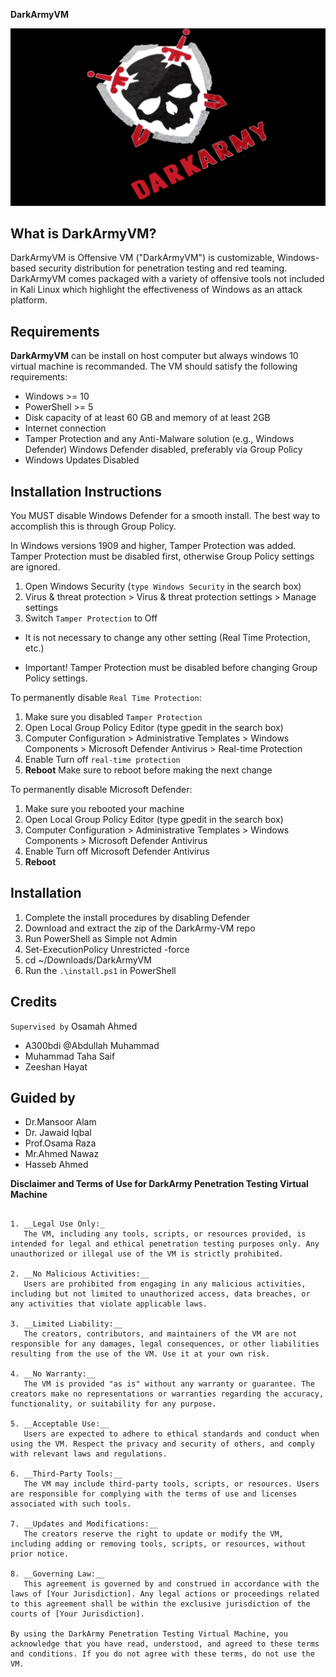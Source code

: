 __DarkArmyVM__

![GitHub Logo](https://github.com/A300bdi/DarkArmyVM/blob/main/Dark_Army-red-f.jpg)

__What is DarkArmyVM?__
---
DarkArmyVM is Offensive VM ("DarkArmyVM") is customizable, Windows-based security distribution for penetration testing and red teaming. DarkArmyVM comes packaged with a variety of offensive tools not included in Kali Linux which highlight the effectiveness of Windows as an attack platform.

__Requirements__
---
__DarkArmyVM__ can be install on host computer but always windows 10 virtual machine is recommanded. The VM should satisfy the following requirements:

+ Windows >= 10
+ PowerShell >= 5
+ Disk capacity of at least 60 GB and memory of at least 2GB
+ Internet connection
+ Tamper Protection and any Anti-Malware solution (e.g., Windows Defender) Windows Defender disabled, preferably via Group Policy
+ Windows Updates Disabled

__Installation Instructions__
----
You MUST disable Windows Defender for a smooth install. The best way to accomplish this is through Group Policy.

In Windows versions 1909 and higher, Tamper Protection was added. Tamper Protection must be disabled first, otherwise Group Policy settings are ignored.

1. Open Windows Security (```type Windows Security``` in the search box)
2. Virus & threat protection > Virus & threat protection settings > Manage settings
3. Switch ```Tamper Protection``` to Off
 +  It is not necessary to change any other setting (Real Time Protection, etc.)

 + Important! Tamper Protection must be disabled before changing Group Policy settings.

To permanently disable ```Real Time Protection```:

1. Make sure you disabled ```Tamper Protection```
2. Open Local Group Policy Editor (type gpedit in the search box)
3. Computer Configuration > Administrative Templates > Windows Components > Microsoft Defender Antivirus > Real-time Protection
4. Enable Turn off ```real-time protection```
5. __Reboot__
Make sure to reboot before making the next change

To permanently disable Microsoft Defender:

1. Make sure you rebooted your machine
2. Open Local Group Policy Editor (type gpedit in the search box)
3. Computer Configuration > Administrative Templates > Windows Components > Microsoft Defender Antivirus
4. Enable Turn off Microsoft Defender Antivirus
5. __Reboot__

__Installation__
---
1. Complete the install procedures by disabling Defender
2. Download and extract the zip of the DarkArmy-VM repo
3. Run PowerShell as Simple not Admin 
4. Set-ExecutionPolicy Unrestricted -force
5. cd ~/Downloads/DarkArmyVM
6. Run the ```.\install.ps1``` in PowerShell

__Credits__
---
```Supervised by``` Osamah Ahmed
+ A300bdi @Abdullah Muhammad
+ Muhammad Taha Saif
+ Zeeshan Hayat


Guided by
---
+ Dr.Mansoor Alam
+ Dr. Jawaid Iqbal
+ Prof.Osama Raza
+ Mr.Ahmed Nawaz
+ Hasseb Ahmed

__Disclaimer and Terms of Use for DarkArmy Penetration Testing Virtual Machine__

`````` By using the DarkArmy Penetration Testing Virtual Machine ("the VM"), you agree to the following terms and conditions:

1. __Legal Use Only:_
   The VM, including any tools, scripts, or resources provided, is intended for legal and ethical penetration testing purposes only. Any unauthorized or illegal use of the VM is strictly prohibited.

2. __No Malicious Activities:__
   Users are prohibited from engaging in any malicious activities, including but not limited to unauthorized access, data breaches, or any activities that violate applicable laws.

3. __Limited Liability:__
   The creators, contributors, and maintainers of the VM are not responsible for any damages, legal consequences, or other liabilities resulting from the use of the VM. Use it at your own risk.

4. __No Warranty:__
   The VM is provided "as is" without any warranty or guarantee. The creators make no representations or warranties regarding the accuracy, functionality, or suitability for any purpose.

5. __Acceptable Use:__
   Users are expected to adhere to ethical standards and conduct when using the VM. Respect the privacy and security of others, and comply with relevant laws and regulations.

6. __Third-Party Tools:__
   The VM may include third-party tools, scripts, or resources. Users are responsible for complying with the terms of use and licenses associated with such tools.

7. __Updates and Modifications:__
   The creators reserve the right to update or modify the VM, including adding or removing tools, scripts, or resources, without prior notice.

8. __Governing Law:__
   This agreement is governed by and construed in accordance with the laws of [Your Jurisdiction]. Any legal actions or proceedings related to this agreement shall be within the exclusive jurisdiction of the courts of [Your Jurisdiction].

By using the DarkArmy Penetration Testing Virtual Machine, you acknowledge that you have read, understood, and agreed to these terms and conditions. If you do not agree with these terms, do not use the VM.


